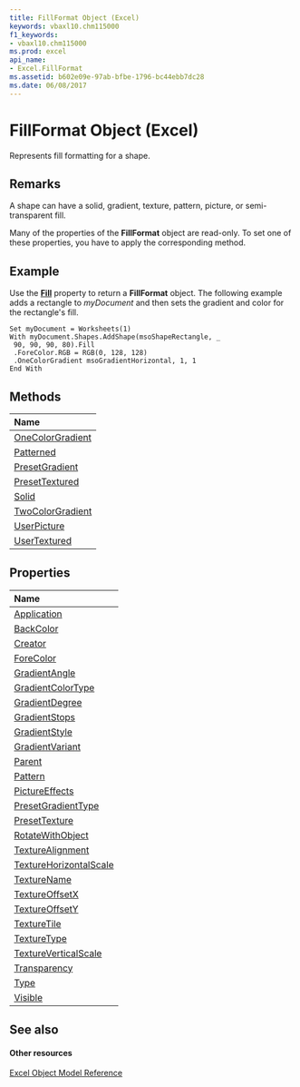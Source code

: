 ```yaml
---
title: FillFormat Object (Excel)
keywords: vbaxl10.chm115000
f1_keywords:
- vbaxl10.chm115000
ms.prod: excel
api_name:
- Excel.FillFormat
ms.assetid: b602e09e-97ab-bfbe-1796-bc44ebb7dc28
ms.date: 06/08/2017
---
```



# FillFormat Object (Excel)

Represents fill formatting for a shape.


## Remarks

 A shape can have a solid, gradient, texture, pattern, picture, or semi-transparent fill.

Many of the properties of the **FillFormat** object are read-only. To set one of these properties, you have to apply the corresponding method.


## Example

Use the **[Fill](shape-fill-property-excel.md)** property to return a **FillFormat** object. The following example adds a rectangle to _myDocument_ and then sets the gradient and color for the rectangle's fill.


```
Set myDocument = Worksheets(1) 
With myDocument.Shapes.AddShape(msoShapeRectangle, _ 
 90, 90, 90, 80).Fill 
 .ForeColor.RGB = RGB(0, 128, 128) 
 .OneColorGradient msoGradientHorizontal, 1, 1 
End With
```


## Methods



|**Name**|
|:-----|
|[OneColorGradient](fillformat-onecolorgradient-method-excel.md)|
|[Patterned](fillformat-patterned-method-excel.md)|
|[PresetGradient](fillformat-presetgradient-method-excel.md)|
|[PresetTextured](fillformat-presettextured-method-excel.md)|
|[Solid](fillformat-solid-method-excel.md)|
|[TwoColorGradient](fillformat-twocolorgradient-method-excel.md)|
|[UserPicture](fillformat-userpicture-method-excel.md)|
|[UserTextured](fillformat-usertextured-method-excel.md)|

## Properties



|**Name**|
|:-----|
|[Application](fillformat-application-property-excel.md)|
|[BackColor](fillformat-backcolor-property-excel.md)|
|[Creator](fillformat-creator-property-excel.md)|
|[ForeColor](fillformat-forecolor-property-excel.md)|
|[GradientAngle](fillformat-gradientangle-property-excel.md)|
|[GradientColorType](fillformat-gradientcolortype-property-excel.md)|
|[GradientDegree](fillformat-gradientdegree-property-excel.md)|
|[GradientStops](fillformat-gradientstops-property-excel.md)|
|[GradientStyle](fillformat-gradientstyle-property-excel.md)|
|[GradientVariant](fillformat-gradientvariant-property-excel.md)|
|[Parent](fillformat-parent-property-excel.md)|
|[Pattern](fillformat-pattern-property-excel.md)|
|[PictureEffects](fillformat-pictureeffects-property-excel.md)|
|[PresetGradientType](fillformat-presetgradienttype-property-excel.md)|
|[PresetTexture](fillformat-presettexture-property-excel.md)|
|[RotateWithObject](fillformat-rotatewithobject-property-excel.md)|
|[TextureAlignment](fillformat-texturealignment-property-excel.md)|
|[TextureHorizontalScale](fillformat-texturehorizontalscale-property-excel.md)|
|[TextureName](fillformat-texturename-property-excel.md)|
|[TextureOffsetX](fillformat-textureoffsetx-property-excel.md)|
|[TextureOffsetY](fillformat-textureoffsety-property-excel.md)|
|[TextureTile](fillformat-texturetile-property-excel.md)|
|[TextureType](fillformat-texturetype-property-excel.md)|
|[TextureVerticalScale](fillformat-textureverticalscale-property-excel.md)|
|[Transparency](fillformat-transparency-property-excel.md)|
|[Type](fillformat-type-property-excel.md)|
|[Visible](fillformat-visible-property-excel.md)|

## See also


#### Other resources


[Excel Object Model Reference](http://msdn.microsoft.com/library/11ea8598-8a20-92d5-f98b-0da04263bf2c%28Office.15%29.aspx)
